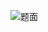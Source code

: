 ![题面](https://raw.githubusercontent.com/fengwei2002/Pictures_02/master/images/20210811113601-2021-08-11.png)

